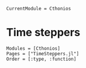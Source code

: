 ```@meta
CurrentModule = Cthonios
```

# Time steppers
```@autodocs
Modules = [Cthonios]
Pages = ["TimeSteppers.jl"]
Order = [:type, :function]
```